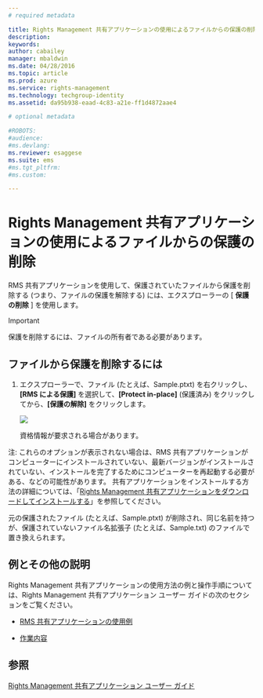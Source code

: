 ```yaml
---
# required metadata

title: Rights Management 共有アプリケーションの使用によるファイルからの保護の削除 | Azure RMS
description:
keywords:
author: cabailey
manager: mbaldwin
ms.date: 04/28/2016
ms.topic: article
ms.prod: azure
ms.service: rights-management
ms.technology: techgroup-identity
ms.assetid: da95b938-eaad-4c83-a21e-ff1d4872aae4

# optional metadata

#ROBOTS:
#audience:
#ms.devlang:
ms.reviewer: esaggese
ms.suite: ems
#ms.tgt_pltfrm:
#ms.custom:

---
```


# Rights Management 共有アプリケーションの使用によるファイルからの保護の削除
RMS 共有アプリケーションを使用して、保護されていたファイルから保護を削除する (つまり、ファイルの保護を解除する) には、エクスプローラーの [ **保護の削除** ] を使用します。

> [!IMPORTANT]
> 保護を削除するには、ファイルの所有者である必要があります。

## ファイルから保護を削除するには

1.  エクスプローラーで、ファイル (たとえば、Sample.ptxt) を右クリックし、**[RMS による保護]** を選択して、**[Protect in-place]** (保護済み) をクリックしてから、**[保護の解除]** をクリックします。

    ![](../media/ADRMS_MSRMSApp_RemoveProtection.png)

    資格情報が要求される場合があります。

注: これらのオプションが表示されない場合は、RMS 共有アプリケーションがコンピューターにインストールされていない、最新バージョンがインストールされていない、インストールを完了するためにコンピューターを再起動する必要がある、などの可能性があります。 共有アプリケーションをインストールする方法の詳細については、「[Rights Management 共有アプリケーションをダウンロードしてインストールする](install-sharing-app.md)」を参照してください。

元の保護されたファイル (たとえば、Sample.ptxt) が削除され、同じ名前を持つが、保護されていないファイル名拡張子 (たとえば、Sample.txt) のファイルで置き換えられます。

## 例とその他の説明
Rights Management 共有アプリケーションの使用方法の例と操作手順については、Rights Management 共有アプリケーション ユーザー ガイドの次のセクションをご覧ください。

-   [RMS 共有アプリケーションの使用例](sharing-app-user-guide.md#examples-for-using-the-rms-sharing-application)

-   [作業内容](sharing-app-user-guide.md##what-do-you-want-to-do-)

## 参照
[Rights Management 共有アプリケーション ユーザー ガイド](sharing-app-user-guide.md)



<!--HONumber=Apr16_HO3-->


